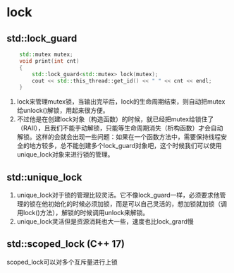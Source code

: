 # lock

## std::lock_guard
```c++
    std::mutex mutex;
    void print(int cnt)
    {
        std::lock_guard<std::mutex> lock(mutex);
        cout << std::this_thread::get_id() << " " << cnt << endl;
    }
```
1. lock来管理mutex锁，当输出完毕后，lock的生命周期结束，则自动把mutex给unlock()解锁，用起来很方便。
2. 不过他是在创建lock对象（构造函数）的时候，就已经把mutex给锁住了（RAII），且我们不能手动解锁，只能等生命周期消失（析构函数）才会自动解锁。这样的会就会出现一些问题：如果在一个函数方法中，需要保持线程安全的地方较多，总不能创建多个lock_guard对象吧，这个时候我们可以使用unique_lock对象来进行锁的管理。

## std::unique_lock
1. unique_lock对于锁的管理比较灵活。它不像lock_guard一样，必须要求他管理的锁在他初始化的时候必须加锁，而是可以自己灵活的，想加锁就加锁（调用lock()方法），解锁的时候调用unlock来解锁。
2. unique_lock灵活但是资源消耗也大一些，速度也比lock_grard慢

## std::scoped_lock (C++ 17)
scoped_lock可以对多个互斥量进行上锁
